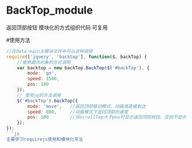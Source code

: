 # BackTop_module
返回顶部按钮 模块化的方式组织代码 可复用



#使用方法
```js
//在data-main主模块文件中可以这样调用
require(['jquery', 'backtop'], function($, backTop) {
    //使用面向对象的方式调用
    var backtop = new backTop.BackTop($('#backTop'), {
        mode: 'go',
        speed: 1500,
        pos: 100
    });
    // 使用jq的方法调用
    $('#backTop').backTop({
        mode: 'move',   //返回顶部移动模式，动画或直接到达
        speed: 800,     //动画模式下返回顶部的速度
        pos: 100        //当scrollTop大于pos时显示返回顶部按钮，否则不显示
    });
});
```js
主要学习requirejs使用和模块化写法

